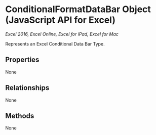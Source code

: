 # ConditionalFormatDataBar Object (JavaScript API for Excel)

_Excel 2016, Excel Online, Excel for iPad, Excel for Mac_

Represents an Excel Conditional Data Bar Type.

## Properties

None

## Relationships
None


## Methods
None

